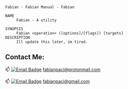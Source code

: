 ```
Fabian - Fabian Manual - Fabian

NAME
     Fabian - A utility

SYNOPSIS
     Fabian <operation> ([options]/[flags]) [targets]
DESCRIPTION
     Ill update this later, im tired.
```


## Contact Me:

📫 [![Email Badge](https://img.shields.io/badge/Email-inbox-red)](fabianpaci@protonmail.com) fabianpaci@protonmail.com

📫 [![Email Badge](https://img.shields.io/badge/Email-inbox-red)](fabianpaci@gmail.com) fabianpaci@gmail.com

<!-- ## Fabian Manual -->

<!-- ## Skills

<code> <img
height="20"
    src="https://raw.githubusercontent.com/github/explore/80688e429a7d4ef2fca1e82350fe8e3517d3494d/topics/javascript/javascript.png" /></code>
<code> <img
height="20"
    src="https://raw.githubusercontent.com/github/explore/80688e429a7d4ef2fca1e82350fe8e3517d3494d/topics/cpp/cpp.png" /></code>
<code> <img
height="20"
    src="https://raw.githubusercontent.com/github/explore/80688e429a7d4ef2fca1e82350fe8e3517d3494d/topics/nodejs/nodejs.png" /></code>
<code> <img
height="20"
    src="https://raw.githubusercontent.com/github/explore/80688e429a7d4ef2fca1e82350fe8e3517d3494d/topics/postgresql/postgresql.png" /></code>
<code> <img
height="20"
    src="https://raw.githubusercontent.com/github/explore/80688e429a7d4ef2fca1e82350fe8e3517d3494d/topics/git/git.png" /></code>
<code> <img
height="20"
    src="https://raw.githubusercontent.com/github/explore/80688e429a7d4ef2fca1e82350fe8e3517d3494d/topics/sql/sql.png" /></code>
<code> <img
height="20"
    src="https://raw.githubusercontent.com/github/explore/80688e429a7d4ef2fca1e82350fe8e3517d3494d/topics/dotnet/dotnet.png" /></code>
<code> <img
height="20"
    src="https://raw.githubusercontent.com/github/explore/80688e429a7d4ef2fca1e82350fe8e3517d3494d/topics/csharp/csharp.png" /></code>
<code> <img
height="20"
    src="https://raw.githubusercontent.com/github/explore/80688e429a7d4ef2fca1e82350fe8e3517d3494d/topics/linux/linux.png" /></code>
<code> <img
height="20"
    src="https://raw.githubusercontent.com/github/explore/80688e429a7d4ef2fca1e82350fe8e3517d3494d/topics/terminal/terminal.png" /></code>
<code> <img
height="20"
 src="https://raw.githubusercontent.com/github/explore/80688e429a7d4ef2fca1e82350fe8e3517d3494d/topics/express/express.png" /></code>
<code> <img
height="20"
 src="https://raw.githubusercontent.com/github/explore/80688e429a7d4ef2fca1e82350fe8e3517d3494d/topics/typescript/typescript.png" /></code>
<code> <img
 height="20"
 src="https://raw.githubusercontent.com/github/explore/80688e429a7d4ef2fca1e82350fe8e3517d3494d/topics/npm/npm.png" /></code>
<code> <img
 height="20"
 src="https://raw.githubusercontent.com/github/explore/80688e429a7d4ef2fca1e82350fe8e3517d3494d/topics/docker/docker.png" /></code>
 <code>
<img
 height="20"
 src="https://raw.githubusercontent.com/github/explore/80688e429a7d4ef2fca1e82350fe8e3517d3494d/topics/kubernetes/kubernetes.png" /></code>

<details>
  <summary>GitHub Stats</summary>

![GitHub Stats]
![GitHub languages]

</details>

[github stats]: https://github-readme-stats.vercel.app/api/top-langs/?username=fabianpaci
[github languages]: https://github-readme-stats.vercel.app/api?username=Fabianpaci&show_icons=true&theme=dracula -->
